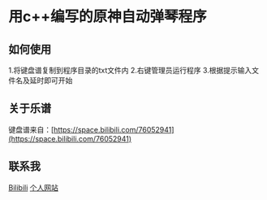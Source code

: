 # 用c++编写的原神自动弹琴程序

## 如何使用

1.将键盘谱复制到程序目录的txt文件内
2.右键管理员运行程序
3.根据提示输入文件名及延时即可开始

## 关于乐谱

键盘谱来自：[https://space.bilibili.com/76052941](https://space.bilibili.com/76052941)  

## 联系我

[Bilibili](https://space.bilibili.com/555591493)
[个人网站](https://www.wanqiu.tk)
